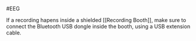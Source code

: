 #EEG 

If a recording hapens inside a shielded [[Recording Booth]], make sure to connect the Bluetooth USB dongle inside the booth, using a USB extension cable.